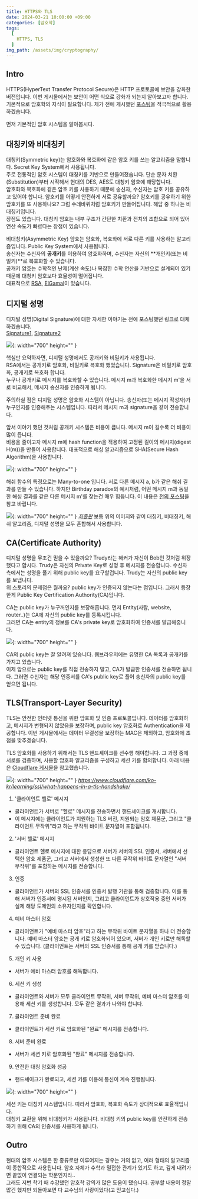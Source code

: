 ```yaml
---
title: HTTPS와 TLS
date: 2024-03-21 10:00:00 +09:00
categories: [암호학]
tags:
  [
    HTTPS, TLS
  ]
img_path: /assets/img/cryptography/
---
```


## Intro
HTTPS(HyperText Transfer Protocol Secure)은 HTTP 프로토콜에 보안을 강화한 버전입니다. 이번 게시물에서는 보안이 어떤 식으로 강화가 되는지 알아보고자 합니다.<br>
기본적으로 암호학의 지식이 필요합니다. 제가 전에 게시했던 [포스팅](https://redcarrot1.github.io/categories/암호학/)을 적극적으로 활용하겠습니다.

먼저 기본적인 암호 시스템을 알아봅시다.

## 대칭키와 비대칭키
대칭키(Symmetric key)는 암호화와 복호화에 같은 암호 키를 쓰는 알고리즘을 말합니다. Secret Key System에서 사용됩니다.<br>
주로 전통적인 암호 시스템이 대칭키를 기반으로 만들어졌습니다. 단순 문자 치환(Substitution)부터 시작해서 현대의 DES, AES도 대칭키 암호에 해당합니다.<br>
암호화와 복호화에 같은 암호 키를 사용하기 때문에 송신자, 수신자는 암호 키를 공유하고 있어야 합니다. 암호키를 어떻게 안전하게 서로 공유할까요? 암호키를 공유하기 위한 암호키를 또 사용하나요? 그럼 수레바퀴처럼 암호키가 만들어집니다. 해답 중 하나는 비대칭키입니다.<br>
장점도 있습니다. 대칭키 암호는 내부 구조가 간단한 치환과 전치의 조합으로 되어 있어 연산 속도가 빠르다는 장점이 있습니다.

비대칭키(Asymmetric Key) 암호는 암호화, 복호화에 서로 다른 키를 사용하는 알고리즘입니다. Public Key System에서 사용됩니다.<br>
송신자는 수신자의 **공개키**를 이용하여 암호화하며, 수신자는 자신의 **개인키(또는 비밀키)**로 복호화할 수 있습니다.<br>
공개키 암호는 수학적인 난제(계산 속도)나 복잡한 수학 연산을 기반으로 설계되어 있기 때문에 대칭키 암호보다 효율성이 떨어집니다.<br>
대표적으로 [RSA](https://redcarrot1.github.io/posts/RSA_1/), [ElGamal](https://redcarrot1.github.io/posts/Discrete_Log_Problem/#elgamal)이 있습니다.

## 디지털 성명
디지털 성명(Digital Signature)에 대한 자세한 이야기는 전에 포스팅했던 링크로 대체하겠습니다. <br>
[Signature1](http://localhost:4000/posts/Signatures_1/), [Signature2](http://localhost:4000/posts/Signatures_2/) <br>

![](10.png){: width="700" height="" }

핵심만 요약하자면, 디지털 성명에서도 공개키와 비밀키가 사용됩니다.<br>
RSA에서는 공개키로 암호화, 비밀키로 복호화 했었습니다. Signature은 비밀키로 암호화, 공개키로 복호화 합니다.<br>
누구나 공개키로 메시지를 복호화할 수 있습니다. 메시지 m과 복호화한 메시지 m'을 서로 비교해서, 메시지 송신자를 인증하게 됩니다.<br>


주의하실 점은 디지털 성명은 암호화 시스템이 아닙니다. 송신자(또는 메시지 작성자)가 누구인지를 인증해주는 시스템입니다. 따라서 메시지 m과 signature을 같이 전송합니다.

앞서 이야기 했던 것처럼 공개키 시스템은 비용이 큽니다. 메시지 m이 길수록 더 비용이 많이 듭니다.<br>
비용을 줄이고자 메시지 m에 hash function을 적용하여 고정된 길이의 메시지(digest H(m))을 만들어 사용합니다. 대표적으로 해싱 알고리즘으로 SHA(Secure Hash 
Algorithm)을 사용합니다.<br>

![](11.png){: width="700" height="" }

해쉬 함수의 특정으로는 Many-to-one 입니다. 서로 다른 메시지 a, b가 같은 해쉬 결과를 만들 수 있습니다. 하지만 Birthday paradox의 예시처럼, 어떤 메시지 m과 동일한 해싱 결과를 같은 다른 메시지 m'를 찾는건 매우 힘듭니다. 이 내용은 [전의 포스팅](https://redcarrot1.github.io/posts/Signatures_2/#cryptographic-hashing)을 참고 바랍니다.

![](12.png){: width="700" height="" }
_[최종판](https://redcarrot1.github.io/posts/Signatures_2/#typical-usage-%EC%B5%9C%EC%A2%85%ED%8C%90)_
보통 위의 이미지와 같이 대칭키, 비대칭키, 해쉬 알고리즘, 디지털 성명을 모두 혼합해서 사용합니다.


## CA(Certificate Authority)
디지털 성명을 무조건 믿을 수 있을까요? Trudy라는 해커가 자신이 Bob인 것처럼 위장했다고 합시다.
Trudy은 자신의 Private Key로 성명 후 메시지를 전송합니다. 수신자측에서는 성명을 풀기 위해 public key를 요구할겁니다. Trudy는 자신의 public key를 보냅니다.<br>
위 스토리의 문제점은 뭘까요? public key가 인증되지 않는다는 점입니다. 그래서 등장한게 Public Key Certification Authority(CA)입니다.

CA는 public key가 누구꺼인지를 보장해줍니다. 먼저 Entity(사람, website, router..)는 CA에 자신의 public key를 등록시킵니다.<br>
그러면 CA는 entity의 정보를 CA's private key로 암호화하여 인증서를 발급해줍니다.<br>

![](13.png){: width="700" height="" }

CA의 public key는 잘 알려져 있습니다. 웹브라우저에는 유명한 CA 목록과 공개키를 가지고 있습니다.<br>
이제 앞으로는 public key를 직접 전송하지 말고, CA가 발급한 인증서를 전송하면 됩니다. 그러면 수신자는 해당 인증서를 CA's public key로 풀어 송신자의 public key를 얻으면 됩니다.

## TLS(Transport-Layer Security)
TLS는 안전한 인터넷 통신을 위한 암호화 및 인증 프로토콜입니다. 데이터를 암호화하고, 메시지가 변형되지 않았음을 보장하며, public key 암호화로 Authentication을 제공합니다. 이번 게시물에서는 데이터 무결성을 보장하는 MAC은 제외하고, 암호화에 초점을 맞추겠습니다.

TLS 암호화를 사용하기 위해서는 TLS 핸드셰이크를 선수행 해야합니다. 그 과정 중에 서로를 검증하며, 사용할 암호화 알고리즘을 구성하고 세션 키를 합의합니다.
아래 내용은 [Cloudflare 게시물](https://www.cloudflare.com/ko-kr/learning/ssl/what-happens-in-a-tls-handshake/)을 참고했습니다.

![](14.png){: width="700" height="" }
_https://www.cloudflare.com/ko-kr/learning/ssl/what-happens-in-a-tls-handshake/_

1. '클라이언트 헬로' 메시지
  - 클라이언트가 서버로 "헬로" 메시지를 전송하면서 핸드셰이크를 개시합니다.
  - 이 메시지에는 클라이언트가 지원하는 TLS 버전, 지원되는 암호 제품군, 그리고 "클라이언트 무작위"라고 하는 무작위 바이트 문자열이 포함됩니다.
2. '서버 헬로' 메시지
  - 클라이언트 헬로 메시지에 대한 응답으로 서버가 서버의 SSL 인증서, 서버에서 선택한 암호 제품군, 그리고 서버에서 생성한 또 다른 무작위 바이트 문자열인 "서버 무작위"를 포함하는 메시지를 전송합니다.
3. 인증
  - 클라이언트가 서버의 SSL 인증서를 인증서 발행 기관을 통해 검증합니다. 이를 통해 서버가 인증서에 명시된 서버인지, 그리고 클라이언트가 상호작용 중인 서버가 실제 해당 도메인의 소유자인지를 확인합니다.
4. 예비 마스터 암호
  - 클라이언트가 "예비 마스터 암호"라고 하는 무작위 바이트 문자열을 하나 더 전송합니다. 예비 마스터 암호는 공개 키로 암호화되어 있으며, 서버가 개인 키로만 해독할 수 있습니다. (클라이언트는 서버의 SSL 인증서를 통해 공개 키를 받습니다.)
5. 개인 키 사용
  - 서버가 예비 마스터 암호를 해독합니다.
6. 세션 키 생성
  - 클라이언트와 서버가 모두 클라이언트 무작위, 서버 무작위, 예비 마스터 암호를 이용해 세션 키를 생성합니다. 모두 같은 결과가 나와야 합니다.
7. 클라이언트 준비 완료
  - 클라이언트가 세션 키로 암호화된 "완료" 메시지를 전송합니다.
8. 서버 준비 완료
  - 서버가 세션 키로 암호화된 "완료" 메시지를 전송합니다.
9. 안전한 대칭 암호화 성공
  - 핸드셰이크가 완료되고, 세션 키를 이용해 통신이 계속 진행됩니다.

![](15.png){: width="700" height="" }

세션 키는 대칭키 시스템입니다. 따라서 암호화, 복호화 속도가 상대적으로 효율적입니다.<br>
대칭키 교환을 위해 비대칭키가 사용됩니다. 비대칭 키의 public key를 안전하게 전송하기 위해 CA의 인증서를 사용하게 됩니다.

## Outro
현대의 암호 시스템은 한 종류로만 이루어지는 경우는 거의 없고, 여러 형태의 알고리즘이 종합적으로 사용됩니다.
암호 자체가 수학과 밀접한 관계가 있기도 하고, 깊게 내려가면 끝없이 연결되는 학문인지라..<br>
그래도 저번 학기 때 수강했던 암호학 강의가 많은 도움이 됐습니다. 공부할 내용이 정말 많긴 했지만 되돌아보면 다 교수님의 사랑이었다(고 믿고싶다.)<br>
